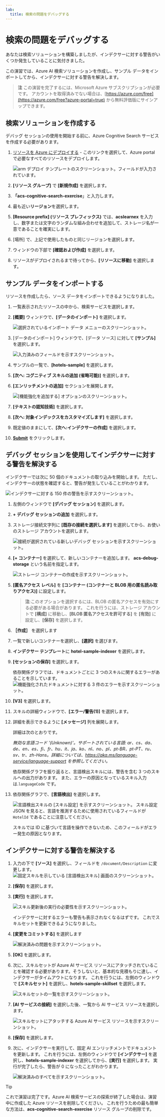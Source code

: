 ```yaml
---
lab:
  title: 検索の問題をデバッグする
---
```


# 検索の問題をデバッグする

あなたは検索ソリューションを構築しましたが、インデクサーに対する警告がいくつか発生していることに気付きました。

この演習では、Azure AI 検索ソリューションを作成し、サンプル データをインポートしてから、インデクサーに対する警告を解決します。

> **注** この演習を完了するには、Microsoft Azure サブスクリプションが必要です。 アカウントを取得済みでない場合は、[https://azure.com/free](https://azure.com/free?azure-portal=true) から無料評価版にサインアップできます。

## 検索ソリューションを作成する

デバッグ セッションの使用を開始する前に、Azure Cognitive Search サービスを作成する必要があります。

1. [リソースを Azure にデプロイする](https://portal.azure.com/#create/Microsoft.Template/uri/https%3A%2F%2Fraw.githubusercontent.com%2FAzure-Samples%2Fazure-search-knowledge-mining%2Fmain%2Fazuredeploy.json) - このリンクを選択して、Azure portal で必要なすべてのリソースをデプロイします。

    ![arm デプロイ テンプレートのスクリーンショット。フィールドが入力されています。](../media/08-media/arm-template-deployment.png)

1. **[リソース グループ]** で **[新規作成]** を選択します。
1. **「acs-cognitive-search-exercise**」と入力します。
1. 最も近い**リージョン**を選択します。
1. **[Resource prefix] (リソース プレフィックス)** では、**acslearnex** を入力し、数字または文字のランダムな組み合わせを追加して、ストレージ名が一意であることを確実にします。
1. [場所] で、上記で使用したものと同じリージョンを選択します。
1. ウィンドウの下部で **[確認および作成]** を選択します。
1. リソースがデプロイされるまで待ってから、**[リソースに移動]** を選択します。

## サンプル データをインポートする

リソースを作成したら、ソース データをインポートできるようになりました。

1. 一覧表示されたリソースの中から、検索サービスを選択します。

1. **[概要]** ウィンドウで、**[データのインポート]** を選択します。

      ![選択されているインポート データ メニューのスクリーンショット。](../media/08-media/import-data.png)

1. [データのインポート] ウィンドウで、[データ ソース] に対して **[サンプル]** を選択します。

      ![入力済みのフィールドを示すスクリーンショット。](../media/08-media/import-data-selection-screen-small.png)

1. サンプルの一覧で、**[hotels-sample]** を選択します。
1. **[次へ: コグニティブ スキルの追加 (省略可能)]** を選択します。
1. **[エンリッチメントの追加]** セクションを展開します。

    ![[機能強化を追加する] オプションのスクリーンショット。](../media/08-media/add-enrichments.png)

1. **[テキストの認知技術]** を選択します。
1. **[次へ: 対象インデックスをカスタマイズします]** を選択します。
1. 既定値のままにして、**[次へ:インデクサーの作成]** を選択します。
1. **[Submit](送信)** をクリックします。

## デバッグ セッションを使用してインデクサーに対する警告を解決する

インデクサーでは次に 50 個のドキュメントの取り込みを開始します。 ただし、インデクサーの状態を確認すると、警告が発生していることがわかります。

![インデクサーに対する 150 件の警告を示すスクリーンショット。](../media/08-media/indexer-warnings.png)

1. 左側のウィンドウで **[デバッグ セッション]** を選択します。

1. **+ デバッグ セッションの追加** を選択します。

1. ストレージ接続文字列に **[既存の接続を選択します]** を選択してから、お使いのストレージ アカウントを選択します。

    ![接続が選択されている新しいデバッグ セッションを示すスクリーンショット。](../media/08-media/connect-storage.png)
1. **[+ コンテナー]** を選択して、新しいコンテナーを追加します。 **acs-debug-storage** という名前を指定します。

    ![ストレージ コンテナーの作成を示すスクリーンショット。](../media/08-media/create-storage-container.png)

1. **[匿名アクセス レベル]** を **[コンテナー (コンテナーと BLOB 用の匿名読み取りアクセス)]** に設定します。

    > **注**:このオプションを選択するには、BLOB の匿名アクセスを有効にする必要がある場合があります。 これを行うには、ストレージ アカウントで **[構成]** に移動し、**[BLOB 匿名アクセスを許可する]** を **[有効]** に設定し、**[保存]** を選択します。

1. **［作成］** を選択します
1. 一覧で新しいコンテナーを選択し、**[選択]** を選びます。
1. **インデクサー テンプレート**に **hotel-sample-indexer** を選択します。
1. **[セッションの保存]** を選択します。

    依存関係グラフでは、ドキュメントごとに 3 つのスキルに関するエラーがあることを示しています。
    ![機能強化されたドキュメントに対する 3 件のエラーを示すスクリーンショット。](../media/08-media/warning-skill-selection.png)

1. **[V3]** を選択します。
1. スキルの詳細ウィンドウで、**[エラー/警告(1)]** を選択します。
1. 詳細を表示できるように **[メッセージ]** 列を展開します。

    詳細は次のとおりです。

    *無効な言語コード '(Unknown)'。サポートされている言語: ar、cs、da、de、en、es、fi、fr、hu、it、ja、ko、nl、no、pl、pt-BR、pt-PT、ru、sv、tr、zh-Hans。詳細については、https://aka.ms/language-service/language-support を参照してください。*

    依存関係グラフを振り返ると、言語検出スキルには、警告を含む 3 つのスキルへの出力があります。 また、エラーの原因となっているスキル入力は.`languageCode` です。

1. 依存関係グラフで、**[言語検出]** を選択します。

    ![言語検出スキルの [スキル設定] を示すスクリーンショット。](../media/08-media/language-detection-error.png)
    スキル設定 JSON を見ると、言語を推測するために使用されているフィールドが `HotelId` であることに注意してください。

    スキルでは ID に基づいて言語を操作できないため、このフィールドがエラー発生の原因となります。

## インデクサーに対する警告を解決する

1. 入力の下で **[ソース]** を選択し、フィールドを `/document/Description` に変更します。
    ![固定スキルを示している [言語検出スキル] 画面のスクリーンショット。](../media/08-media/language-detection-fix.png)
1. **[保存]** を選択します。
1. **[実行]** を選択します。

    ![スキル更新後の実行の必要性を示すスクリーンショット。](../media/08-media/rerun-debug-session.png)

    インデクサーに対するエラーも警告も表示されなくなるはずです。 これでスキルセットを更新できるようになりました。

1. **[変更をコミットする]** を選択します

    ![解決済みの問題を示すスクリーンショット。](../media/08-media/error-fixed.png)
1. **[OK]** を選択します。

1. 次に、スキルセットが Azure AI サービス リソースにアタッチされていることを確認する必要があります。そうしないと、基本的な見積もりに達し、インデクサーがタイムアウトになります。 これを行うには、左側のウィンドウで **[スキルセット]** を選択し、**hotels-sample-skillset** を選択します。

    ![スキルセットの一覧を示すスクリーンショット。](../media/08-media/update-skillset.png)
1. **[AI サービスの接続]** を選択した後、一覧から AI サービス リソースを選択します。

    ![スキルセットにアタッチする Azure AI サービス リソースを示すスクリーンショット。](../media/08-media/skillset-attach-service.png)
1. **[保存]** を選択します。

1. 次に、インデクサーを実行して、固定 AI エンリッチメントでドキュメントを更新します。 これを行うには、左側のウィンドウで **[インデクサー]** を選択し、**hotels-sample-indexer** を選択してから、**[実行]** を選択します。  実行が完了したら、警告が 0 になったことがわかります。

    ![解決済みのすべてを示すスクリーンショット。](../media/08-media/warnings-fixed-indexer.png)

> [!TIP]
> これで演習は完了です。Azure AI 検索サービスの探索が終了した場合は、演習中に作成した Azure リソースを削除してください。 これを行うための最も簡単な方法は、**acs-cognitive-search-exercise** リソース グループの削除です。
